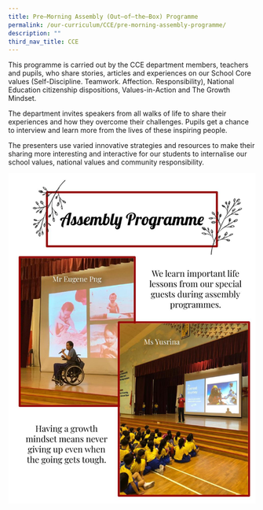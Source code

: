```yaml
---
title: Pre–Morning Assembly (Out–of–the–Box) Programme
permalink: /our-curriculum/CCE/pre-morning-assembly-programme/
description: ""
third_nav_title: CCE
---
```

This programme is carried out by the CCE department members, teachers and pupils, who share stories, articles and experiences on our School Core values (Self-Discipline. Teamwork. Affection. Responsibility), National Education citizenship dispositions, Values-in-Action and The Growth Mindset. 

  

The department invites speakers from all walks of life to share their experiences and how they overcome their challenges. Pupils get a chance to interview and learn more from the lives of these inspiring people. 

  

The presenters use varied innovative strategies and resources to make their sharing more interesting and interactive for our students to internalise our school values, national values and community responsibility.

![](/images/CCE/Assembly.jpeg)